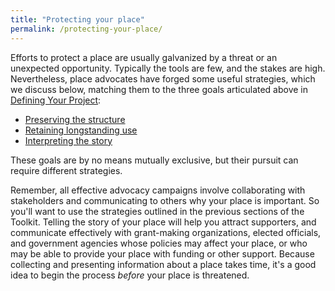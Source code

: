 ```yaml
---
title: "Protecting your place"
permalink: /protecting-your-place/
---
```


Efforts to protect a place are usually galvanized by a threat or an unexpected opportunity. Typically the tools are few, and the stakes are high. Nevertheless, place advocates have forged some useful strategies, which we discuss below, matching them to the three goals articulated above in [Defining Your Project](/placematters/defining-your-project/):

- [Preserving the structure](/placematters/preserving-structure/)
- [Retaining longstanding use](/placematters/retaining-use/)
- [Interpreting the story](/placematters/interpreting-story/)

These goals are by no means mutually exclusive, but their pursuit can require different strategies.

Remember, all effective advocacy campaigns involve collaborating with stakeholders and communicating to others why your place is important. So you'll want to use the strategies outlined in the previous sections of the Toolkit. Telling the story of your place will help you attract supporters, and communicate effectively with grant-making organizations, elected officials, and government agencies whose policies may affect your place, or who may be able to provide your place with funding or other support. Because collecting and presenting information about a place takes time, it's a good idea to begin the process *before* your place is threatened.
